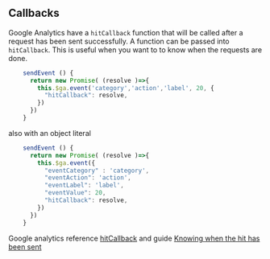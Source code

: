 ## Callbacks

Google Analytics have a `hitCallback` function that will be called after a request has been sent successfully. A function can be passed into `hitCallback`. This is useful when you want to to know when the requests are done.

```js
    sendEvent () {
      return new Promise( (resolve )=>{
        this.$ga.event('category','action','label', 20, {
          "hitCallback": resolve,
        })
      })
    }
```
also with an object literal

```js
    sendEvent () {
      return new Promise( (resolve )=>{
        this.$ga.event({
          "eventCategory" : 'category',
          "eventAction": 'action',
          "eventLabel": 'label',
          "eventValue": 20,
          "hitCallback": resolve,
        })
      })
    }
```

Google analytics reference [hitCallback](https://developers.google.com/analytics/devguides/collection/analyticsjs/field-reference#hitCallback) and guide [Knowing when the hit has been sent
](https://developers.google.com/analytics/devguides/collection/analyticsjs/sending-hits#knowing_when_the_hit_has_been_sent)
